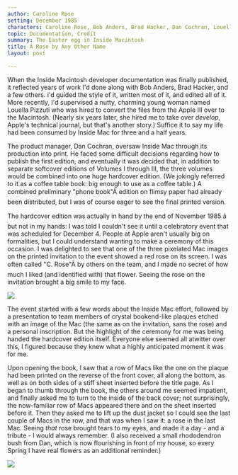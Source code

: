 ```yaml
---
author: Caroline Rose
setting: December 1985
characters: Caroline Rose, Bob Anders, Brad Hacker, Dan Cochran, Louella Pizzuti
topic: Documentation, Credit
summary: The Easter egg in Inside Macintosh
title: A Rose by Any Other Name
layout: post

---
```


When the Inside Macintosh developer documentation was finally published, it reflected years of work I'd done along with Bob Anders, Brad Hacker, and a few others. i'd guided the style of it, written most of it, and edited all of it. More recently, I'd supervised a nutty, charming young woman named Louella Pizzuti who was hired to convert the files from the Apple III over to the Macintosh. (Nearly six years later, she hired me to take over _develop_, Apple's technical journal, but that's another story.) Suffice it to say my life had been consumed by Inside Mac for three and a half years.

  
  
  
  
The product manager, Dan Cochran, oversaw Inside Mac through its production into print. He faced some difficult decisions regarding how to publish the first edition, and eventually it was decided that, in addition to separate softcover editions of Volumes I through III, the three volumes would be combined into one huge hardcover edition. (We jokingly referred to it as a coffee table book: big enough to use as a coffee table.) A combined preliminary "phone book"Â edition on flimsy paper had already been distributed, but I was of course eager to see the final printed version.  
  
  
The hardcover edition was actually in hand by the end of November 1985 â but not in my hands: I was told I couldn't see it until a celebratory event that was scheduled for December 4. People at Apple aren't usually big on formalities, but I could understand wanting to make a ceremony of this occasion. I was delighted to see that one of the three pixelated Mac images on the printed invitation to the event showed a red rose on its screen. I was often called "C. Rose"Â by others on the team, and I made no secret of how much I liked (and identified with) that flower. Seeing the rose on the invitation brought a big smile to my face.  
  
  
 [![](images/Macintosh/InsideMacInvite_t.jpg)](images/Macintosh/InsideMacInvite.jpg)  
  
  
The event started with a few words about the Inside Mac effort, followed by a presentation to team members of crystal bookend-like plaques etched with an image of the Mac (the same as on the invitation, sans the rose) and a personal inscription. But the highlight of the ceremony for me was being handed the hardcover edition itself. Everyone else seemed all atwitter over this, I figured because they knew what a highly anticipated moment it was for me.  
  
  
Upon opening the book, I saw that a row of Macs like the one on the plaque had been printed on the reverse of the front cover, all along the bottom, as well as on both sides of a stiff sheet inserted before the title page. As I began to thumb through the book, the others around me seemed impatient, and finally asked me to turn to the inside of the back cover; not surprisingly, the now-familiar row of Macs appeared there and on the sheet inserted before it. Then they asked me to lift up the dust jacket so I could see the last couple of Macs in the row, and that was when I saw it: a rose in the last Mac. Seeing _that_ rose brought tears to my eyes, and made it a day - and a tribute - I would always remember. (I also received a small rhododendron bush from Dan, which is now flourishing in front of my house, so every Spring I have real flowers as an additional reminder.)  
  
  
 [![](images/Macintosh/InsideMacRose_t.jpg)](images/Macintosh/InsideMacRose.jpg)
